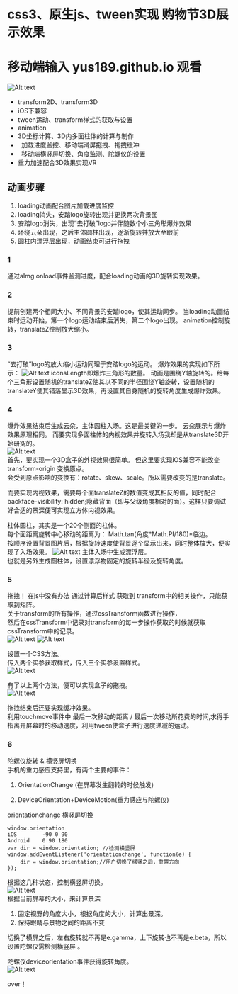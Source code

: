 # css3、原生js、tween实现 购物节3D展示效果     
# 移动端输入 yus189.github.io 观看     
     
![Alt text](markdown/d.png)       

*   transform2D、transform3D
*   iOS下兼容
*   tween运动、transform样式的获取与设置
*   animation
*   3D坐标计算、3D内多面柱体的计算与制作
*   加载进度监控、移动端滑屏拖拽、拖拽缓冲
*   移动端横竖屏切换、角度监测、陀螺仪的设置
*   重力加速配合3D效果实现VR

## 动画步骤
1. loading动画配合图片加载进度监控
2. loading消失，安踏logo旋转出现并更换两次背景图
3. 安踏logo消失，出现“去打破”logo并伴随数个小三角形爆炸效果
4. 环绕云朵出现，之后主体圆柱出现，逐渐旋转并放大至眼前
5. 圆柱内漂浮层出现，动画结束可进行拖拽

### 1
通过aImg.onload事件监测进度，配合loading动画的3D旋转实现效果。
### 2
提前创建两个相同大小、不同背景的安踏logo，使其运动同步。
当loading动画结束时运动开始，第一个logo运动结束后消失，第二个logo出现。
animation控制旋转，translateZ控制放大缩小。
### 3
“去打破”logo的放大缩小运动同理于安踏logo的运动。
爆炸效果的实现如下所示： 
![Alt text](markdown/1.png)
iconsLength即爆炸三角形的数量。
动画是围绕Y轴旋转的。给每个三角形设置随机的translateZ使其以不同的半径围绕Y轴旋转，设置随机的translateY使其错落显示3D效果，再设置其自身随机的旋转角度生成爆炸效果。   
### 4
爆炸效果结束后生成云朵，主体圆柱入场。这是最关键的一步。
云朵展示与爆炸效果原理相同。
而要实现多面柱体的内视效果并旋转入场我却是从translate3D开始研究的。   
![Alt text](markdown/2.png)   
首先，要实现一个3D盒子的外视效果很简单。
但这里要实现iOS兼容不能改变transform-origin 变换原点。   
会受到原点影响的变换有：rotate、skew、scale。所以需要改变的是translate。   

而要实现内视效果，需要每个面translateZ的数值变成其相反的值，同时配合backface-visibility: hidden;隐藏背面（即与父级角度相对的面）。这样只要调试好合适的景深便可实现立方体内视效果。    

柱体圆柱，其实是一个20个侧面的柱体。   
每个面距离旋转中心移动的距离为：
	Math.tan(角度*Math.PI/180)*临边。   
按顺序设置背景图片后，根据旋转速度使背景逐个显示出来，同时整体放大，便实现了入场效果。
![Alt text](markdown/3.png) 
主体入场中生成漂浮层。    
也就是另外生成圆柱体，设置漂浮物固定的旋转半径及旋转角度。    

### 5
拖拽！
在js中没有办法 通过计算后样式 获取到 transform中的相关操作，只能获取到矩阵。   
关于transform的所有操作，通过cssTransform函数进行操作，   
然后在cssTransform中记录对transform的每一步操作获取的时候就获取cssTransform中的记录。   
![Alt text](markdown/4.png)
![Alt text](markdown/5.png)

设置一个CSS方法。   
传入两个实参获取样式，传入三个实参设置样式。   
![Alt text](markdown/7.png)   

有了以上两个方法，便可以实现盒子的拖拽。   
![Alt text](markdown/6.png) 

拖拽结束后还要实现缓冲效果。   
利用touchmove事件中 最后一次移动的距离 / 最后一次移动所花费的时间,求得手指离开屏幕时的移动速度，利用tween使盒子进行速度递减的运动。

### 6
陀螺仪旋转 & 横竖屏切换     
手机的重力感应支持里，有两个主要的事件：    

1. OrientationChange (在屏幕发生翻转的时候触发)    

2. DeviceOrientation+DeviceMotion(重力感应与陀螺仪)    


orientationchange 横竖屏切换    

	window.orientation    
	iOS        -90 0 90    
	Android    0 90 180    
	var dir = window.orientation; //检测横竖屏    
	window.addEventListener('orientationchange', function(e) {    
		dir = window.orientation;//用户切换了横竖之后，重置方向    
	});    
根据这几种状态，控制横竖屏切换。    
![Alt text](markdown/8.png)    
根据当前屏幕的大小，来计算景深    
1. 固定视野的角度大小，根据角度的大小，计算出景深。    
2. 保持眼睛与景物之间的距离不变   


切换了横屏之后，左右旋转就不再是e.gamma，上下旋转也不再是e.beta，所以设置陀螺仪需检测横竖屏 。    

陀螺仪deviceorientation事件获得旋转角度。    
![Alt text](markdown/9.png)   

over！   



